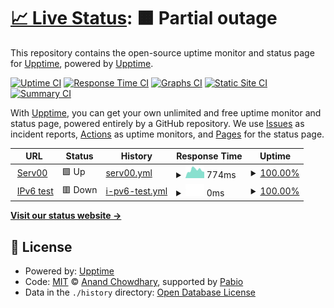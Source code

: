 # [📈 Live Status](https://upptime.github.io/upptime): <!--live status--> **🟧 Partial outage**

This repository contains the open-source uptime monitor and status page for [Upptime](https://upptime.js.org), powered by [Upptime](https://github.com/upptime/upptime).

[![Uptime CI](https://github.com/ashengstd/my_website_upptime/workflows/Uptime%20CI/badge.svg)](https://github.com/ashengstd/my_website_upptime/actions?query=workflow%3A%22Uptime+CI%22)
[![Response Time CI](https://github.com/ashengstd/my_website_upptime/workflows/Response%20Time%20CI/badge.svg)](https://github.com/ashengstd/my_website_upptime/actions?query=workflow%3A%22Response+Time+CI%22)
[![Graphs CI](https://github.com/ashengstd/my_website_upptime/workflows/Graphs%20CI/badge.svg)](https://github.com/ashengstd/my_website_upptime/actions?query=workflow%3A%22Graphs+CI%22)
[![Static Site CI](https://github.com/ashengstd/my_website_upptime/workflows/Static%20Site%20CI/badge.svg)](https://github.com/ashengstd/my_website_upptime/actions?query=workflow%3A%22Static+Site+CI%22)
[![Summary CI](https://github.com/ashengstd/my_website_upptime/workflows/Summary%20CI/badge.svg)](https://github.com/ashengstd/my_website_upptime/actions?query=workflow%3A%22Summary+CI%22)

With [Upptime](https://upptime.js.org), you can get your own unlimited and free uptime monitor and status page, powered entirely by a GitHub repository. We use [Issues](https://github.com/upptime/upptime/issues) as incident reports, [Actions](https://github.com/ashengstd/my_website_upptime/actions) as uptime monitors, and [Pages](https://upptime.github.io/upptime) for the status page.

<!--start: status pages-->
<!-- This summary is generated by Upptime (https://github.com/upptime/upptime) -->
<!-- Do not edit this manually, your changes will be overwritten -->
<!-- prettier-ignore -->
| URL | Status | History | Response Time | Uptime |
| --- | ------ | ------- | ------------- | ------ |
| <img alt="" src="https://icons.duckduckgo.com/ip3/ascka.serv00.net.ico" height="13"> [Serv00](https://ascka.serv00.net/) | 🟩 Up | [serv00.yml](https://github.com/ashengstd/my_website_upptime/commits/HEAD/history/serv00.yml) | <details><summary><img alt="Response time graph" src="./graphs/serv00/response-time-week.png" height="20"> 774ms</summary><br><a href="https://ashengstd.github.io/my_website_upptime/history/serv00"><img alt="Response time 730" src="https://img.shields.io/endpoint?url=https%3A%2F%2Fraw.githubusercontent.com%2Fashengstd%2Fmy_website_upptime%2FHEAD%2Fapi%2Fserv00%2Fresponse-time.json"></a><br><a href="https://ashengstd.github.io/my_website_upptime/history/serv00"><img alt="24-hour response time 875" src="https://img.shields.io/endpoint?url=https%3A%2F%2Fraw.githubusercontent.com%2Fashengstd%2Fmy_website_upptime%2FHEAD%2Fapi%2Fserv00%2Fresponse-time-day.json"></a><br><a href="https://ashengstd.github.io/my_website_upptime/history/serv00"><img alt="7-day response time 774" src="https://img.shields.io/endpoint?url=https%3A%2F%2Fraw.githubusercontent.com%2Fashengstd%2Fmy_website_upptime%2FHEAD%2Fapi%2Fserv00%2Fresponse-time-week.json"></a><br><a href="https://ashengstd.github.io/my_website_upptime/history/serv00"><img alt="30-day response time 705" src="https://img.shields.io/endpoint?url=https%3A%2F%2Fraw.githubusercontent.com%2Fashengstd%2Fmy_website_upptime%2FHEAD%2Fapi%2Fserv00%2Fresponse-time-month.json"></a><br><a href="https://ashengstd.github.io/my_website_upptime/history/serv00"><img alt="1-year response time 730" src="https://img.shields.io/endpoint?url=https%3A%2F%2Fraw.githubusercontent.com%2Fashengstd%2Fmy_website_upptime%2FHEAD%2Fapi%2Fserv00%2Fresponse-time-year.json"></a></details> | <details><summary><a href="https://ashengstd.github.io/my_website_upptime/history/serv00">100.00%</a></summary><a href="https://ashengstd.github.io/my_website_upptime/history/serv00"><img alt="All-time uptime 99.96%" src="https://img.shields.io/endpoint?url=https%3A%2F%2Fraw.githubusercontent.com%2Fashengstd%2Fmy_website_upptime%2FHEAD%2Fapi%2Fserv00%2Fuptime.json"></a><br><a href="https://ashengstd.github.io/my_website_upptime/history/serv00"><img alt="24-hour uptime 100.00%" src="https://img.shields.io/endpoint?url=https%3A%2F%2Fraw.githubusercontent.com%2Fashengstd%2Fmy_website_upptime%2FHEAD%2Fapi%2Fserv00%2Fuptime-day.json"></a><br><a href="https://ashengstd.github.io/my_website_upptime/history/serv00"><img alt="7-day uptime 100.00%" src="https://img.shields.io/endpoint?url=https%3A%2F%2Fraw.githubusercontent.com%2Fashengstd%2Fmy_website_upptime%2FHEAD%2Fapi%2Fserv00%2Fuptime-week.json"></a><br><a href="https://ashengstd.github.io/my_website_upptime/history/serv00"><img alt="30-day uptime 100.00%" src="https://img.shields.io/endpoint?url=https%3A%2F%2Fraw.githubusercontent.com%2Fashengstd%2Fmy_website_upptime%2FHEAD%2Fapi%2Fserv00%2Fuptime-month.json"></a><br><a href="https://ashengstd.github.io/my_website_upptime/history/serv00"><img alt="1-year uptime 99.96%" src="https://img.shields.io/endpoint?url=https%3A%2F%2Fraw.githubusercontent.com%2Fashengstd%2Fmy_website_upptime%2FHEAD%2Fapi%2Fserv00%2Fuptime-year.json"></a></details>
| <img alt="" src="https://icons.duckduckgo.com/ip3/null.ico" height="13"> [IPv6 test](forwardemail.net) | 🟥 Down | [i-pv6-test.yml](https://github.com/ashengstd/my_website_upptime/commits/HEAD/history/i-pv6-test.yml) | <details><summary><img alt="Response time graph" src="./graphs/i-pv6-test/response-time-week.png" height="20"> 0ms</summary><br><a href="https://ashengstd.github.io/my_website_upptime/history/i-pv6-test"><img alt="Response time 0" src="https://img.shields.io/endpoint?url=https%3A%2F%2Fraw.githubusercontent.com%2Fashengstd%2Fmy_website_upptime%2FHEAD%2Fapi%2Fi-pv6-test%2Fresponse-time.json"></a><br><a href="https://ashengstd.github.io/my_website_upptime/history/i-pv6-test"><img alt="24-hour response time 0" src="https://img.shields.io/endpoint?url=https%3A%2F%2Fraw.githubusercontent.com%2Fashengstd%2Fmy_website_upptime%2FHEAD%2Fapi%2Fi-pv6-test%2Fresponse-time-day.json"></a><br><a href="https://ashengstd.github.io/my_website_upptime/history/i-pv6-test"><img alt="7-day response time 0" src="https://img.shields.io/endpoint?url=https%3A%2F%2Fraw.githubusercontent.com%2Fashengstd%2Fmy_website_upptime%2FHEAD%2Fapi%2Fi-pv6-test%2Fresponse-time-week.json"></a><br><a href="https://ashengstd.github.io/my_website_upptime/history/i-pv6-test"><img alt="30-day response time 0" src="https://img.shields.io/endpoint?url=https%3A%2F%2Fraw.githubusercontent.com%2Fashengstd%2Fmy_website_upptime%2FHEAD%2Fapi%2Fi-pv6-test%2Fresponse-time-month.json"></a><br><a href="https://ashengstd.github.io/my_website_upptime/history/i-pv6-test"><img alt="1-year response time 0" src="https://img.shields.io/endpoint?url=https%3A%2F%2Fraw.githubusercontent.com%2Fashengstd%2Fmy_website_upptime%2FHEAD%2Fapi%2Fi-pv6-test%2Fresponse-time-year.json"></a></details> | <details><summary><a href="https://ashengstd.github.io/my_website_upptime/history/i-pv6-test">100.00%</a></summary><a href="https://ashengstd.github.io/my_website_upptime/history/i-pv6-test"><img alt="All-time uptime 100.00%" src="https://img.shields.io/endpoint?url=https%3A%2F%2Fraw.githubusercontent.com%2Fashengstd%2Fmy_website_upptime%2FHEAD%2Fapi%2Fi-pv6-test%2Fuptime.json"></a><br><a href="https://ashengstd.github.io/my_website_upptime/history/i-pv6-test"><img alt="24-hour uptime 100.00%" src="https://img.shields.io/endpoint?url=https%3A%2F%2Fraw.githubusercontent.com%2Fashengstd%2Fmy_website_upptime%2FHEAD%2Fapi%2Fi-pv6-test%2Fuptime-day.json"></a><br><a href="https://ashengstd.github.io/my_website_upptime/history/i-pv6-test"><img alt="7-day uptime 100.00%" src="https://img.shields.io/endpoint?url=https%3A%2F%2Fraw.githubusercontent.com%2Fashengstd%2Fmy_website_upptime%2FHEAD%2Fapi%2Fi-pv6-test%2Fuptime-week.json"></a><br><a href="https://ashengstd.github.io/my_website_upptime/history/i-pv6-test"><img alt="30-day uptime 100.00%" src="https://img.shields.io/endpoint?url=https%3A%2F%2Fraw.githubusercontent.com%2Fashengstd%2Fmy_website_upptime%2FHEAD%2Fapi%2Fi-pv6-test%2Fuptime-month.json"></a><br><a href="https://ashengstd.github.io/my_website_upptime/history/i-pv6-test"><img alt="1-year uptime 100.00%" src="https://img.shields.io/endpoint?url=https%3A%2F%2Fraw.githubusercontent.com%2Fashengstd%2Fmy_website_upptime%2FHEAD%2Fapi%2Fi-pv6-test%2Fuptime-year.json"></a></details>

<!--end: status pages-->

[**Visit our status website →**](https://upptime.github.io/upptime)

## 📄 License

- Powered by: [Upptime](https://github.com/upptime/upptime)
- Code: [MIT](./LICENSE) © [Anand Chowdhary](https://anandchowdhary.com), supported by [Pabio](https://pabio.com)
- Data in the `./history` directory: [Open Database License](https://opendatacommons.org/licenses/odbl/1-0/)
